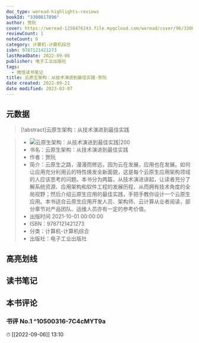 ```yaml
---
doc_type: weread-highlights-reviews
bookId: "3300017896"
author: 贺阮
cover: https://weread-1258476243.file.myqcloud.com/weread/cover/96/3300017896/t7_3300017896.jpg
reviewCount: 1
noteCount: 0
category: 计算机-计算机综合
isbn: 9787121421273
lastReadDate: 2022-09-06
publisher: 电子工业出版社
tags:
  - 微信读书笔记
title: 云原生架构：从技术演进到最佳实践-贺阮
date created: 2022-09-21
date modified: 2023-03-07
---
```


## 元数据

>[!abstract]云原生架构：从技术演进到最佳实践

> - ![云原生架构：从技术演进到最佳实践|200](https://weread-1258476243.file.myqcloud.com/weread/cover/96/3300017896/t7_3300017896.jpg)
> - 书名：云原生架构：从技术演进到最佳实践
> - 作者：贺阮
> - 简介：云原生之路，漫漫而修远，因为云在发展，应用也在发展。如何让应用充分利用云的特性焕发全新面貌，这是每个云原生应用架构领域的人应该思考的问题。本书分为两篇，从技术演进讲起，让读者充分了解系统资源、应用架构和软件工程的发展历程，从而拥有技术角度的全局视野；然后介绍云原生应用的最佳实践，手把手教你设计一个云原生应用。本书适合云原生应用开发人员、架构师、云计算从业者阅读，部分章节对产品团队、运维人员亦有一定的参考价值。
> - 出版时间 2021-10-01 00:00:00
> - ISBN：9787121421273
> - 分类：计算机-计算机综合
> - 出版社：电子工业出版社

## 高亮划线

## 读书笔记

## 本书评论

### 书评 No.1 ^10500316-7C4cMYT9a

⏱ [[2022-09-06]] 13:10
